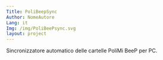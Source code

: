 ```yaml
---
Title: PoliBeepSync
Author: NomeAutore
Lang: it
Img: /img/PoliBeePsync.svg
layout: project
---
```

Sincronizzatore automatico delle cartelle PoliMi BeeP per PC.
